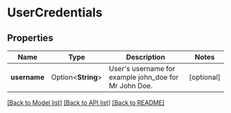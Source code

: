 # UserCredentials

## Properties

Name | Type | Description | Notes
------------ | ------------- | ------------- | -------------
**username** | Option<**String**> | User's username for example john_doe for Mr John Doe. | [optional]

[[Back to Model list]](../README.md#documentation-for-models) [[Back to API list]](../README.md#documentation-for-api-endpoints) [[Back to README]](../README.md)


